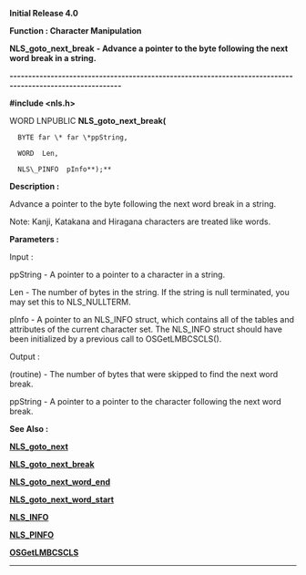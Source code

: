 




<!--
 /\* Font Definitions \*/
 @font-face
 {font-family:Helv;
 panose-1:2 11 6 4 2 2 2 3 2 4;}
@font-face
 {font-family:"Cambria Math";
 panose-1:2 4 5 3 5 4 6 3 2 4;}
 /\* Style Definitions \*/
 p.MsoNormal, li.MsoNormal, div.MsoNormal
 {margin-top:0cm;
 margin-right:0cm;
 margin-bottom:8.0pt;
 margin-left:0cm;
 line-height:107%;
 font-size:11.0pt;
 font-family:"Calibri",sans-serif;}
.MsoChpDefault
 {font-size:11.0pt;}
.MsoPapDefault
 {margin-bottom:8.0pt;
 line-height:107%;}
 /\* Page Definitions \*/
 @page WordSection1
 {size:612.0pt 792.0pt;
 margin:72.0pt 72.0pt 72.0pt 72.0pt;}
div.WordSection1
 {page:WordSection1;}
-->




**Initial Release 4.0**



**Function : Character Manipulation**



**NLS\_goto\_next\_break** **- Advance a
pointer to the byte following the next word break in a string.**


**----------------------------------------------------------------------------------------------------------**



**#include <nls.h>**



WORD
LNPUBLIC **NLS\_goto\_next\_break(**  

      BYTE far \* far \*ppString,  

      WORD  Len,  

      NLS\_PINFO  pInfo**);**



**Description :**



Advance a
pointer to the byte following the next word break in a string.


 


Note: Kanji,
Katakana and Hiragana characters are treated like words.


 


**Parameters :**



Input :  

ppString  -  A pointer to a pointer to a character in a string.  

  

Len  -  The number of bytes in the string. If the string is null terminated,
you may set this to NLS\_NULLTERM.  

  

pInfo  -  A pointer to an NLS\_INFO struct, which contains all of the tables and
attributes of the current character set. The NLS\_INFO struct should have been
initialized by a previous call to OSGetLMBCSCLS().  

  




Output :  

(routine)  -  The number of bytes that were skipped to find the next word
break.  

  

  

ppString  -  A pointer to a pointer to the character following the next word
break.  

  




 **See Also :**


**[NLS\_goto\_next](NLS_goto_next.md)**


**[NLS\_goto\_next\_break](notes:///8525872100478C66/61FD4E9848264AD28525620B006BA8BD/3A4238A6D5F769B7852561C0007AA5A7)**


**[NLS\_goto\_next\_word\_end](notes:///8525872100478C66/61FD4E9848264AD28525620B006BA8BD/87979E5107591749852561C0007A3EFC)**


**[NLS\_goto\_next\_word\_start](notes:///8525872100478C66/61FD4E9848264AD28525620B006BA8BD/E10F9A20E7A85B40852561C0007A6ADD)**


**[NLS\_INFO](notes:///8525872100478C66/61FD4E9848264AD28525620B006BA8BD/217FFE9B873C6C87852561C000787283)**


**[NLS\_PINFO](notes:///8525872100478C66/61FD4E9848264AD28525620B006BA8BD/CD47F3E691E37C4E852561C00078D60C)**


**[OSGetLMBCSCLS](OSGetLMBCSCLS.md)**



----------------------------------------------------------------------------------------------------------


 





